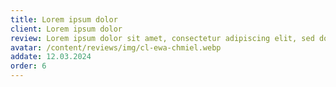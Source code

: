 ```yaml
---
title: Lorem ipsum dolor
client: Lorem ipsum dolor
review: Lorem ipsum dolor sit amet, consectetur adipiscing elit, sed do eiusmod tempor incididunt ut labore et dolore magna aliqua. 
avatar: /content/reviews/img/cl-ewa-chmiel.webp
addate: 12.03.2024
order: 6
---
```

